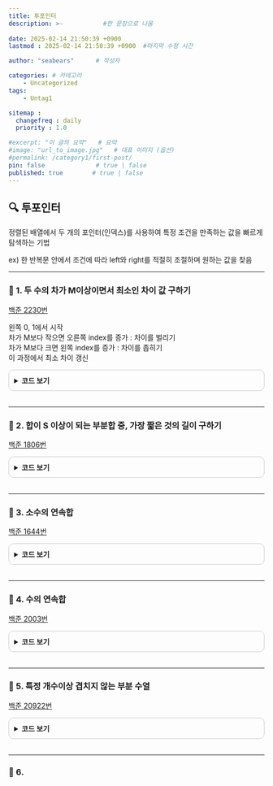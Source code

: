 ```yaml
---
title: 투포인터
description: >-           #한 문장으로 나옴
  
date: 2025-02-14 21:50:39 +0900
lastmod : 2025-02-14 21:50:39 +0900  #마지막 수정 시간

author: "seabears"      # 작성자

categories: # 카테고리
    - Uncategorized  
tags: 
    - Untag1

sitemap :
  changefreq : daily
  priority : 1.0

#excerpt: "이 글의 요약"   # 요약
#image: "url_to_image.jpg"   # 대표 이미지 (옵션)
#permalink: /category1/first-post/
pin: false              # true | false
published: true        # true | false
---
```


## 🔍 투포인터
정렬된 배열에서 두 개의 포인터(인덱스)를 사용하여 특정 조건을 만족하는 값을 빠르게 탐색하는 기법  

ex) 한 반복문 안에서 조건에 따라 left와 right를 적절히 조절하며 원하는 값을 찾음

---
### 📌 1. 두 수의 차가 M이상이면서 최소인 차이 값 구하기
[백준 2230번](https://www.acmicpc.net/problem/2230)  

왼쪽 0, 1에서 시작  
차가 M보다 작으면 오른쪽 index를 증가 : 차이를 벌리기  
차가 M보다 크면 왼쪽 index를 증가 : 차이를 좁히기  
이 과정에서 최소 차이 갱신  
<details style="border: 1px solid #ccc; border-radius: 10px; padding: 10px;">
    <summary style="font-weight: bold; cursor: pointer;">코드 보기</summary>
    <div markdown="1" style="margin-top: 10px;">

```c
#include <stdio.h>
#include <stdlib.h>

#define MAX_N 100000

int A[MAX_N];

// 비교 함수 (오름차순 정렬용)
int compare(const void* a, const void* b) {
    return (*(int*)a - *(int*)b);
}

int main() {
    int N;
    int M, min_diff = 2000000000; // 문제 조건의 최대값
    scanf("%d %d", &N, &M);

    for (int i = 0; i < N; i++) {
        scanf("%d", &A[i]);
    }

    // 배열 정렬 (O(N log N))
    qsort(A, N, sizeof(int), compare);

    int left = 0, right = 1;

    // 투 포인터 탐색 (O(N))
    while (right < N) {
        //printf("%d %d\n", A[left], A[right]);
        int diff = A[right] - A[left];

        if (diff >= M) { // 조건을 만족하면 최소 차이 갱신
            if (diff < min_diff) {
                min_diff = diff;
            }
            left++; // 더 작은 차이를 찾기 위해 left 증가
        }
        else {
            right++; // M 이상이 아니면 right 증가
        }
    }

    printf("%d\n", min_diff);
    return 0;
}
/*
N개의 정수로 이루어진 수열에서 두 수(중복가능)고를 때,
차이가 M이상이면서 제일 작은 값을 구하라

N 100,000이니까 N^2은 2초 이상임

1. 정렬
2. 왼쪽 오른쪽 계속 좁혀오면서 차이 확인
3. 처음 M 미만 될때에서 멈춰
4.

6 2
1 5 6 9 13 15

8 11
1 5 6 9 13 15 36 39


for (int i = 0; i < N; i++) {
    for (int j = i; j < N; j++) {
        int diff = A[j] - A[i];
        if (diff < min_diff && diff >= M) {
            min_diff = diff;
        }
    }
}
*/
```

</div>
</details>
<br>

---
### 📌 2. 합이 S 이상이 되는 부분합 중, 가장 짧은 것의 길이 구하기
[백준 1806번](https://www.acmicpc.net/problem/1806)
<details style="border: 1px solid #ccc; border-radius: 10px; padding: 10px;">
    <summary style="font-weight: bold; cursor: pointer;">코드 보기</summary>
    <div markdown="1" style="margin-top: 10px;">

```c
#include<stdio.h>

#define MAX 100000
#define INF (~(1<<31))

int N, S;
int arr[MAX];

void solve() {
	int left = 0, right = 0;
	int minlen = INF;
	int len = 0;
	int sum = arr[left];	//초기값
	while (right < N) {
		len = right - left + 1;

		//최수 개수 갱신
		if (sum >= S) {
			if (len < minlen) {
				minlen = len;
			}

		//index옮기기
			sum -= arr[left];
			left++;
		}
		else if (sum < S) {
			right++;
			if(right < N) sum += arr[right];
		}
	}
	if (minlen == INF) printf("0\n");	//합 만드는 거 불가할 때
	else printf("%d\n", minlen);
}
int main() {
	scanf("%d %d", &N, &S);
	for (int i = 0; i < N; i++) {
		scanf("%d", &arr[i]);
	}

	solve();

	return 0;
}
/*
N개의 수열에서 연속된 부분합 중 S이상, 가장 적게 선택

*/
```

</div>
</details>
<br>

---
### 📌 3. 소수의 연속합
[백준 1644번](https://www.acmicpc.net/problem/1644)
<details style="border: 1px solid #ccc; border-radius: 10px; padding: 10px;">
    <summary style="font-weight: bold; cursor: pointer;">코드 보기</summary>
    <div markdown="1" style="margin-top: 10px;">

```c
#include<stdio.h>

#define MAX 4000000

int isPrime(int n) {	//O(sqrt(n))
	if (n < 2) return 0;
	if (n == 2) return 1;
	if (n % 2 == 0) return 0;

	for (int i = 3;i * i <= n;i += 2) {
		if (n % i == 0) return 0;
	}
	return 1;
}
int main() {
	int N;
	scanf("%d", &N);
	
	//1. N이하 소수 모두 저장
	int primes[283145] = { 0 };	//4,000,000까지 283145개 존재
	int primeCnt = 0;
	for (int i = 2;i <= N;i++) {
		if (isPrime(i)) {
			primes[primeCnt++] = i;
			//printf("%d ", i);
		}
	}
	//printf("%d\n", primeCnt);

	//2. 연속된 소수 합이 N인 경우 찾기
	int left = 0, right = 0, sum = 0, cnt = 0;
	while (right <= primeCnt) {
		printf("%d %d %d\n", left, right, sum);
		if (sum < N) {	//소수 하나 제외
			sum += primes[right++];
		}
		else if (sum > N) {	//소수 하나 포함
			sum -= primes[left++];
		}
		else {
			cnt++;
			sum += primes[right++];	//다음 경우를 탐색
			//기존 찾은 범위보다 더 긴 범위를 탐색하기 위해 right++
		}
	}

	printf("%d\n", cnt);

	return 0;
}
/*
정렬된 배열 만들기
배열 최대 인덱스 내부에서 찾기
*/
```

</div>
</details>
<br>

---
### 📌 4. 수의 연속합
[백준 2003번](https://www.acmicpc.net/problem/2003)
<details style="border: 1px solid #ccc; border-radius: 10px; padding: 10px;">
    <summary style="font-weight: bold; cursor: pointer;">코드 보기</summary>
    <div markdown="1" style="margin-top: 10px;">

```c
#include<stdio.h>

#define NMAX (10000+1)

int main() {
	int N, M;
	scanf("%d %d", &N, &M);

	int A[NMAX];
	for (int i = 1;i <= N;i++) {
		scanf("%d", &A[i]);
	}

	int left = 1, right = 1, sum = 0, cnt = 0;
	while (right <= N + 1) {
		//printf("%d %d %d\n", left, right, sum);
		if (sum < M) {
			sum += A[right++];
		}
		else if (sum > M) {
			sum -= A[left++];
		}
		else if (sum == M) {
			cnt++;
			sum += A[right++];
		}
	}

	printf("%d\n", cnt);

	return 0;
}
/*
i부터 j까지 합이 M이 되는 경우의 수

*/
```

</div>
</details>
<br>

---
### 📌 5. 특정 개수이상 겹치지 않는 부분 수열
[백준 20922번](https://www.acmicpc.net/problem/20922)
<details style="border: 1px solid #ccc; border-radius: 10px; padding: 10px;">
    <summary style="font-weight: bold; cursor: pointer;">코드 보기</summary>
    <div markdown="1" style="margin-top: 10px;">

```c
#include <stdio.h>
#include <stdlib.h>

#define MAX_VAL 100000
#define NMAX 200000

int main() {
    int N, K;
    scanf("%d %d", &N, &K);

    int arr[NMAX];
    for (int i = 0; i < N; i++) {
        scanf("%d", &arr[i]);
    }

    int count[MAX_VAL + 1] = { 0 };  // 현재 윈도우에서 수의 빈도수를 기록하는 배열
    int left = 0, right = 0;
    int max_length = 0;

    while (right < N) {
        count[arr[right]]++;    //윈도우에 오른쪽 숫자 추가

        // 같은 숫자가 K개 이상인 경우, 왼쪽 포인터를 이동시킴
        while (count[arr[right]] > K) {
            count[arr[left]]--; //윈도우에서 제거
            left++;
        }

        // 최장 길이 갱신
        max_length = (right - left + 1 > max_length) ? (right - left + 1) : max_length;

        right++;
    }

    printf("%d\n", max_length);
    return 0;
}
```

</div>
</details>
<br>

---
### 📌 6. 
